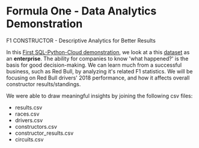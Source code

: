 # Formula One - Data Analytics Demonstration

F1 CONSTRUCTOR - Descriptive Analytics for Better Results

In this [First SQL-Python-Cloud demonstration](https://github.com/ilin3ccc/Portfolio/blob/main/3.%20SQL-Python-Cloud%20Database/F1%20CONSTRUCTORS.ipynb), we look at a this [dataset](https://www.kaggle.com/rohanrao/formula-1-world-championship-1950-2020) as an **enterprise**. The ability for companies to know 'what happened?' is the basis for good decision-making. We can learn much from a successful business, such as Red Bull, by analyzing it's related F1 statistics. We will be focusing on Red Bull drivers' 2018 performance, and how it affects overall constructor results/standings.  

We were able to draw meaningful insights by joining the following csv files:

- results.csv
- races.csv
- drivers.csv
- constructors.csv
- constructor_results.csv
- circuits.csv




